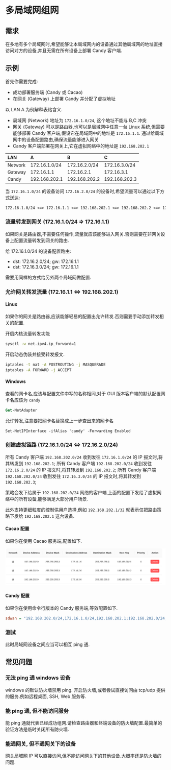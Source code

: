 # 多局域网组网

## 需求

在多地有多个局域网时,希望能够让本局域网内的设备通过其他局域网的地址直接访问对方的设备,并且无需在所有设备上部署 Candy 客户端.

## 示例

首先你需要完成:

- 成功部署服务端 (Candy 或 Cacao)
- 在网关 (Gateway) 上部署 Candy 并分配了虚拟地址

以 LAN A 为例解释表格含义.

- 局域网 (Network) 地址为 `172.16.1.0/24`, 这个地址不能与 B,C 冲突
- 网关 (Gateway) 可以是路由器,也可以是局域网中任意一台 Linux 系统,但需要能够部署 Candy 客户端,假设它在局域网中的地址是 `172.16.1.1`. 通过给局域网中的设备配置路由,确保流量能够进入网关
- Candy 客户端部署在网关上,它在虚拟网络中的地址是 `192.168.202.1`

| LAN     | A             | B             | C             |
| :------ | :------------ | :------------ | :------------ |
| Network | 172.16.1.0/24 | 172.16.2.0/24 | 172.16.3.0/24 |
| Gateway | 172.16.1.1    | 172.16.2.1    | 172.16.3.1    |
| Candy   | 192.168.202.1 | 192.168.202.2 | 192.168.202.3 |

当 `172.16.1.0/24` 的设备访问 `172.16.2.0/24` 的设备时,希望流量可以通过以下方式送达:

```txt
172.16.1.0/24 <=> 172.16.1.1 <=> 192.168.202.1 <=> 192.168.202.2 <=> 172.16.2.1 <=> 172.16.2.0/24
```

### 流量转发到网关 (172.16.1.0/24 => 172.16.1.1)

如果网关是路由器,不需要任何操作,流量就应该能够进入网关.否则需要在非网关设备上配置流量转发到网关的路由.

给 172.16.1.0/24 的设备配置路由:

- dst: 172.16.2.0/24; gw: 172.16.1.1
- dst: 172.16.3.0/24; gw: 172.16.1.1

需要用同样的方式给另外两个局域网做配置.

### 允许网关转发流量 (172.16.1.1 <=> 192.168.202.1)

#### Linux

如果你的网关是路由器,应该能够轻易的配置出允许转发.否则需要手动添加转发相关的配置.

开启内核流量转发功能

```bash
sysctl -w net.ipv4.ip_forward=1
```

开启动态伪装并接受转发报文.

```bash
iptables -t nat -A POSTROUTING -j MASQUERADE
iptables -A FORWARD -j ACCEPT
```

#### Windows

查看的网卡名,应该与配置文件中写的名称相同,对于 GUI 版本客户端的默认配置网卡名应该为 `candy`

```ps
Get-NetAdapter
```

允许转发,注意要把网卡名替换成上一步查出来的网卡名

```ps
Set-NetIPInterface -ifAlias 'candy' -Forwarding Enabled
```

### 创建虚拟链路 (172.16.1.0/24 <=> 172.16.2.0/24)

所有 Candy 客户端 `192.168.202.0/24` 收到发往 `172.16.1.0/24` 的 IP 报文时,将其转发到 `192.168.202.1`;
所有 Candy 客户端 `192.168.202.0/24` 收到发往 `172.16.2.0/24` 的 IP 报文时,将其转发到 `192.168.202.2`;
所有 Candy 客户端 `192.168.202.0/24` 收到发往 `172.16.3.0/24` 的 IP 报文时,将其转发到 `192.168.202.3`;

策略会发下给属于 `192.168.202.0/24` 网络的客户端,上面的配置下发给了虚拟网络中的所有设备,能够满足大部分用户场景.

此外支持更细粒度的控制供用户选择,例如 `192.168.202.1/32` 就表示仅把路由策略下发给 `192.168.202.1` 这台设备.

#### Cacao 配置

如果你在使用 Cacao 服务端,配置如下.

![sdwan](images/sdwan.png)

#### Candy 配置

如果你在使用命令行版本的 Candy 服务端,等效配置如下. 

```ini
sdwan = "192.168.202.0/24,172.16.1.0/24,192.168.202.1;192.168.202.0/24,172.16.2.0/24,192.168.202.2;192.168.202.0/24,172.16.3.0/24,192.168.202.3;"
```

### 测试

此时局域网设备之间应当可以相互 ping 通.

## 常见问题

### 无法 ping 通 windows 设备

windows 的默认防火墙禁用 ping. 开启防火墙,或者尝试直接访问由 tcp/udp 提供的服务.例如远程桌面, SSH, Web 服务等.

### 能 ping 通, 但不能访问服务

能 ping 通就代表已经成功组网.请检查路由器和终端设备的防火墙配置.最简单的验证方法是临时关闭所有防火墙.

### 能通网关, 但不通网关下的设备

网关局域网 IP 可以直接访问,但不能访问网关下的其他设备.大概率还是防火墙的问题.

